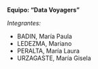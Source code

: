 
**Equipo: “Data Voyagers”**

*Integrantes:*
- BADIN, María Paula
- LEDEZMA, Mariano
- PERALTA, María Laura
- URZAGASTE, María Gisela